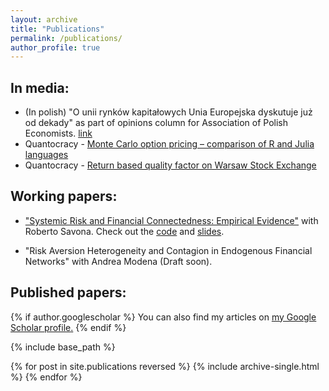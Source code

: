 ```yaml
---
layout: archive
title: "Publications"
permalink: /publications/
author_profile: true
---
```


## In media:

- (In polish) "O unii rynków kapitałowych Unia Europejska dyskutuje już od dekady" as part of opinions column for Association of Polish Economists. [link](https://tep.org.pl/unia-rynkow-kapitalowych/)
- Quantocracy - [Monte Carlo option pricing – comparison of R and Julia languages](https://quantocracy.com/quantocracys-daily-wrap-for-12212020/)
- Quantocracy - [Return based quality factor on Warsaw Stock Exchange](https://quantocracy.com/quantocracys-daily-wrap-for-06182024/)

## Working papers:

- ["Systemic Risk and Financial Connectedness:
Empirical Evidence"](https://m-dadej.github.io/files/connectedness.pdf) with Roberto Savona. Check out the [code](https://github.com/m-dadej/robust_fragile) and [slides](https://m-dadej.github.io/files/empirical_marseille.pdf). 

- "Risk Aversion Heterogeneity and Contagion in
Endogenous Financial Networks" with Andrea Modena (Draft soon).

## Published papers:

{% if author.googlescholar %}
  You can also find my articles on <u><a href="{{author.googlescholar}}">my Google Scholar profile</a>.</u>
{% endif %}

{% include base_path %}

{% for post in site.publications reversed %}
  {% include archive-single.html %}
{% endfor %}
